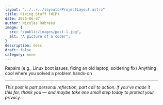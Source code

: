 ```yaml
---
layout: "../../../layouts/ProjectLayout.astro"
title: Fixing Stuff (WIP)
date: 2025-06-07
author: Nicolas Rabreau
image: {
  src: "/public/images/post-1.jpg",
  alt: "A picture of a coder",
}
description: desc
draft: false
category: none
---
```


Repairs (e.g., Linux boot issues, fixing an old laptop, soldering fix)
Anything cool where you solved a problem hands-on


---

*This post is part personal reflection, part call to action. If you’ve made it this far, thank you — and maybe take one small step today to protect your privacy.*
